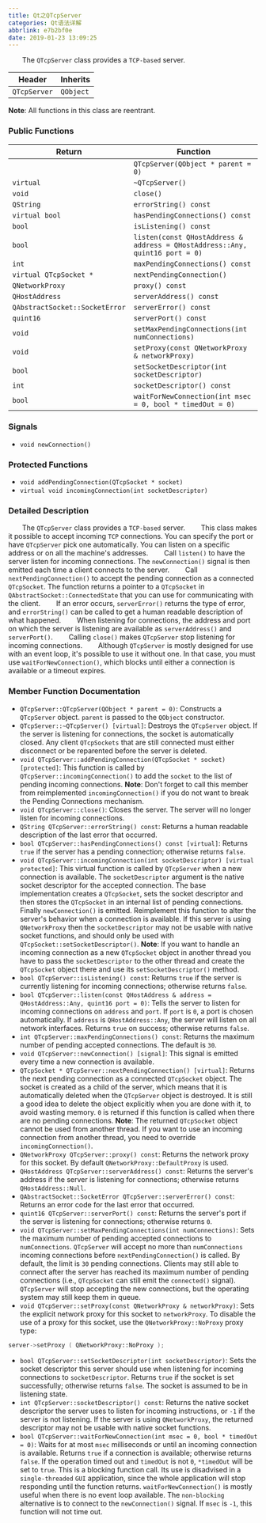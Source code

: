 ```yaml
---
title: Qt之QTcpServer
categories: Qt语法详解
abbrlink: e7b2bf0e
date: 2019-01-23 13:09:25
---
```

&emsp;&emsp;The `QTcpServer` class provides a `TCP-based` server.<!--more-->

Header       | Inherits
-------------|----------
`QTcpServer` | `QObject`

**Note**: All functions in this class are reentrant.

### Public Functions

Return                         | Function
-------------------------------|---------
                               | `QTcpServer(QObject * parent = 0)`
`virtual`                      | `~QTcpServer()`
`void`                         | `close()`
`QString`                      | `errorString() const`
`virtual bool`                 | `hasPendingConnections() const`
`bool`                         | `isListening() const`
`bool`                         | `listen(const QHostAddress & address = QHostAddress::Any, quint16 port = 0)`
`int`                          | `maxPendingConnections() const`
`virtual QTcpSocket *`         | `nextPendingConnection()`
`QNetworkProxy`                | `proxy() const`
`QHostAddress`                 | `serverAddress() const`
`QAbstractSocket::SocketError` | `serverError() const`
`quint16`                      | `serverPort() const`
`void`                         | `setMaxPendingConnections(int numConnections)`
`void`                         | `setProxy(const QNetworkProxy & networkProxy)`
`bool`                         | `setSocketDescriptor(int socketDescriptor)`
`int`                          | `socketDescriptor() const`
`bool`                         | `waitForNewConnection(int msec = 0, bool * timedOut = 0)`

### Signals

- `void newConnection()`

### Protected Functions

- `void addPendingConnection(QTcpSocket * socket)`
- `virtual void incomingConnection(int socketDescriptor)`

### Detailed Description

&emsp;&emsp;The `QTcpServer` class provides a `TCP-based` server.
&emsp;&emsp;This class makes it possible to accept incoming `TCP` connections. You can specify the port or have `QTcpServer` pick one automatically. You can listen on a specific address or on all the machine's addresses.
&emsp;&emsp;Call `listen()` to have the server listen for incoming connections. The `newConnection()` signal is then emitted each time a client connects to the server.
&emsp;&emsp;Call `nextPendingConnection()` to accept the pending connection as a connected `QTcpSocket`. The function returns a pointer to a `QTcpSocket` in `QAbstractSocket::ConnectedState` that you can use for communicating with the client.
&emsp;&emsp;If an error occurs, `serverError()` returns the type of error, and `errorString()` can be called to get a human readable description of what happened.
&emsp;&emsp;When listening for connections, the address and port on which the server is listening are available as `serverAddress()` and `serverPort()`.
&emsp;&emsp;Calling `close()` makes `QTcpServer` stop listening for incoming connections.
&emsp;&emsp;Although `QTcpServer` is mostly designed for use with an event loop, it's possible to use it without one. In that case, you must use `waitForNewConnection()`, which blocks until either a connection is available or a timeout expires.

### Member Function Documentation

- `QTcpServer::QTcpServer(QObject * parent = 0)`: Constructs a `QTcpServer` object. `parent` is passed to the `QObject` constructor.
- `QTcpServer::~QTcpServer() [virtual]`: Destroys the `QTcpServer` object. If the server is listening for connections, the socket is automatically closed. Any client `QTcpSockets` that are still connected must either disconnect or be reparented before the server is deleted.
- `void QTcpServer::addPendingConnection(QTcpSocket * socket) [protected]`: This function is called by `QTcpServer::incomingConnection()` to add the `socket` to the list of pending incoming connections. **Note**: Don't forget to call this member from reimplemented `incomingConnection()` if you do not want to break the Pending Connections mechanism.
- `void QTcpServer::close()`: Closes the server. The server will no longer listen for incoming connections.
- `QString QTcpServer::errorString() const`: Returns a human readable description of the last error that occurred.
- `bool QTcpServer::hasPendingConnections() const [virtual]`: Returns `true` if the server has a pending connection; otherwise returns `false`.
- `void QTcpServer::incomingConnection(int socketDescriptor) [virtual protected]`: This virtual function is called by `QTcpServer` when a new connection is available. The `socketDescriptor` argument is the native socket descriptor for the accepted connection. The base implementation creates a `QTcpSocket`, sets the socket descriptor and then stores the `QTcpSocket` in an internal list of pending connections. Finally `newConnection()` is emitted. Reimplement this function to alter the server's behavior when a connection is available. If this server is using `QNetworkProxy` then the `socketDescriptor` may not be usable with native socket functions, and should only be used with `QTcpSocket::setSocketDescriptor()`. **Note**: If you want to handle an incoming connection as a new `QTcpSocket` object in another thread you have to pass the `socketDescriptor` to the other thread and create the `QTcpSocket` object there and use its `setSocketDescriptor()` method.
- `bool QTcpServer::isListening() const`: Returns `true` if the server is currently listening for incoming connections; otherwise returns `false`.
- `bool QTcpServer::listen(const QHostAddress & address = QHostAddress::Any, quint16 port = 0)`: Tells the server to listen for incoming connections on `address` and `port`. If `port` is `0`, a port is chosen automatically. If `address` is `QHostAddress::Any`, the server will listen on all network interfaces. Returns `true` on success; otherwise returns `false`.
- `int QTcpServer::maxPendingConnections() const`: Returns the maximum number of pending accepted connections. The default is `30`.
- `void QTcpServer::newConnection() [signal]`: This signal is emitted every time a new connection is available.
- `QTcpSocket * QTcpServer::nextPendingConnection() [virtual]`: Returns the next pending connection as a connected `QTcpSocket` object. The socket is created as a child of the server, which means that it is automatically deleted when the `QTcpServer` object is destroyed. It is still a good idea to delete the object explicitly when you are done with it, to avoid wasting memory. `0` is returned if this function is called when there are no pending connections. **Note**: The returned `QTcpSocket` object cannot be used from another thread. If you want to use an incoming connection from another thread, you need to override `incomingConnection()`.
- `QNetworkProxy QTcpServer::proxy() const`: Returns the network proxy for this socket. By default `QNetworkProxy::DefaultProxy` is used.
- `QHostAddress QTcpServer::serverAddress() const`: Returns the server's address if the server is listening for connections; otherwise returns `QHostAddress::Null`.
- `QAbstractSocket::SocketError QTcpServer::serverError() const`: Returns an error code for the last error that occurred.
- `quint16 QTcpServer::serverPort() const`: Returns the server's port if the server is listening for connections; otherwise returns `0`.
- `void QTcpServer::setMaxPendingConnections(int numConnections)`: Sets the maximum number of pending accepted connections to `numConnections`. `QTcpServer` will accept no more than `numConnections` incoming connections before `nextPendingConnection()` is called. By default, the limit is `30` pending connections. Clients may still able to connect after the server has reached its maximum number of pending connections (i.e., `QTcpSocket` can still emit the `connected()` signal). `QTcpServer` will stop accepting the new connections, but the operating system may still keep them in queue.
- `void QTcpServer::setProxy(const QNetworkProxy & networkProxy)`: Sets the explicit network proxy for this socket to `networkProxy`. To disable the use of a proxy for this socket, use the `QNetworkProxy::NoProxy` proxy type:

``` cpp
server->setProxy ( QNetworkProxy::NoProxy );
```

- `bool QTcpServer::setSocketDescriptor(int socketDescriptor)`: Sets the socket descriptor this server should use when listening for incoming connections to `socketDescriptor`. Returns `true` if the socket is set successfully; otherwise returns `false`. The socket is assumed to be in listening state.
- `int QTcpServer::socketDescriptor() const`: Returns the native socket descriptor the server uses to listen for incoming instructions, or `-1` if the server is not listening. If the server is using `QNetworkProxy`, the returned descriptor may not be usable with native socket functions.
- `bool QTcpServer::waitForNewConnection(int msec = 0, bool * timedOut = 0)`: Waits for at most `msec` milliseconds or until an incoming connection is available. Returns `true` if a connection is available; otherwise returns `false`. If the operation timed out and `timedOut` is not `0`, `*timedOut` will be set to `true`. This is a blocking function call. Its use is disadvised in a `single-threaded` `GUI` application, since the whole application will stop responding until the function returns. `waitForNewConnection()` is mostly useful when there is no event loop available. The `non-blocking` alternative is to connect to the `newConnection()` signal. If `msec` is `-1`, this function will not time out.